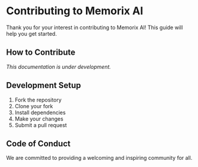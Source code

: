 # Contributing to Memorix AI

Thank you for your interest in contributing to Memorix AI! This guide will help you get started.

## How to Contribute

*This documentation is under development.*

## Development Setup

1. Fork the repository
2. Clone your fork
3. Install dependencies
4. Make your changes
5. Submit a pull request

## Code of Conduct

We are committed to providing a welcoming and inspiring community for all. 